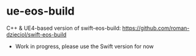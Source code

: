 # ue-eos-build

C++ & UE4-based version of swift-eos-build: https://github.com/roman-dzieciol/swift-eos-build

- Work in progress, please use the Swift version for now

